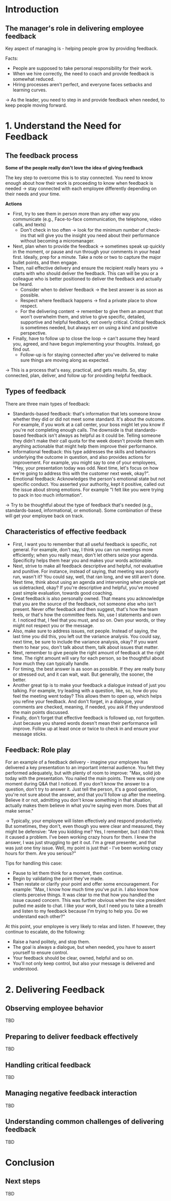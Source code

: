 # Introduction

## The manager's role in delivering employee feedback

Key aspect of managing is - helping people grow by providing feedback.

Facts:
- People are supposed to take personal responsibility for their work.
- When we hire correctly, the need to coach and provide feedback is somewhat reduced.
- Hiring processes aren't perfect, and everyone faces setbacks and learning curves.

→ As the leader, you need to step in and provide feedback when needed, to keep people moving forward.

# 1. Understand the Need for Feedback

## The feedback process

__Some of the people really don't love the idea of giving feedback__

The key step to overcome this is to stay connected. You need to know enough about how their work is proceeding to know when feedback is needed → stay connected with each employee differently depending on their needs and your time.

__Actions__

- First, try to see them in person more than any other way you communicate (e.g., Face-to-face communication, the telephone, video calls, and texts)
  - Don't check in too often → look for the minimum number of check-ins that will give you the insight you need about their performance without becoming a micromanager.
- Next, plan when to provide the feedback → sometimes speak up quickly in the moment, or pause and run through your comments in your head first. Ideally, prep for a minute. Take a note or two to capture the major bullet points, and then engage.
- Then, nail effective delivery and ensure the recipient really hears you → starts with who should deliver the feedback. This can will be you or a colleague who is better positioned to deliver the feedback and actually be heard. 
  - Consider when to deliver feedback → the best answer is as soon as possible. 
  - Respect where feedback happens → find a private place to show respect. 
  - For the delivering content → remember to give them an amount that won't overwhelm them, and strive to give specific, detailed, supportive and helpful feedback, not overly critical. Critical feedback is sometimes needed, but always err on using a kind and positive perspective.
- Finally, have to follow up to close the loop → can't assume they heard you, agreed, and have begun implementing your thoughts. Instead, go find out. 
  - Follow-up is for staying connected after you've delivered to make sure things are moving along as expected. 

→ This is a process that's easy, practical, and gets results. So, stay connected, plan, deliver, and follow up for providing helpful feedback.

## Types of feedback

There are three main types of feedback:
- Standards-based feedback: that's information that lets someone know whether they did or did not meet some standard. It's about the outcome. For example, if you work at a call center, your boss might let you know if you're not completing enough calls. The downside is that standards-based feedback isn't always as helpful as it could be. Telling someone they didn't make their call quota for the week doesn't provide them with anything actionable that might help them improve their performance.
- Informational feedback: this type addresses the skills and behaviors underlying the outcome in question, and also provides actions for improvement. For example, you might say to one of your employees, "Hey, your presentation today was odd. Next time, let's focus on how we're going to address this with the customer next week, okay?".
- Emotional feedback: Acknowledges the person's emotional state but not specific conduct. You asserted your authority, kept it positive, called out the issue about strong emotions. For example "I felt like you were trying to pack in too much information".  

→ Try to be thoughtful about the type of feedback that's needed (e.g., standards-based, informational, or emotional). Some combination of these will get your employee back on track. 

## Characteristics of effective feedback

- First, I want you to remember that all useful feedback is specific, not general. For example, don't say, I think you can run meetings more efficiently; when you really mean, don't let others seize your agenda. Specificity helps them hear you and makes your words actionable. 
- Next, strive to make all feedback descriptive and helpful, not evaluative and punitive. For instance, instead of saying, that meeting was poorly run, wasn't it? You could say, well, that ran long, and we still aren't done. Next time, think about using an agenda and intervening when people get us sidetracked, okay? If you're descriptive and helpful, you've moved past simple evaluation, towards good coaching. 
- Great feedback is also personally owned. That means you acknowledge that you are the source of the feedback, not someone else who isn't present. Never offer feedback and then suggest, that's how the team feels, or that's how the committee feels. No, use I statements and own it. I noticed that, I feel that you must, and so on. Own your words, or they might not respect you or the message. 
- Also, make sure to address issues, not people. Instead of saying, the last time you did this, you left out the variance analysis. You could say, next time, be sure to include the variance analysis, okay? If you want them to hear you, don't talk about them, talk about issues that matter. 
- Next, remember to give people the right amount of feedback at the right time. The right amount will vary for each person, so be thoughtful about how much they can typically handle. 
- For timing, the best answer is as soon as possible. If they are really busy or stressed out, and it can wait, wait. But generally, the sooner, the better. 
- Another great tip is to make your feedback a dialogue instead of just you talking. For example, try leading with a question, like, so, how do you feel the meeting went today? This allows them to open up, which helps you refine your feedback. And don't forget, in a dialogue, your comments are checked, meaning, if needed, you ask if they understood the main points discussed. 
- Finally, don't forget that effective feedback is followed up, not forgotten. Just because you shared words doesn't mean their performance will improve. Follow up at least once or twice to check in and ensure your message sticks.

## Feedback: Role play

For an example of a feedback delivery - imagine your employee has delivered a key presentation to an important internal audience. You felt they performed adequately, but with plenty of room to improve:
"Max, solid job today with the presentation. You nailed the main points. There was only one moment during Q&A that I noticed. If you don't know the answer to a question, don't try to answer it. Just tell the person, it's a good question, you're not sure about the answer, and that you'll follow up after the meeting. Believe it or not, admitting you don't know something in that situation, actually makes them believe in what you're saying even more. Does that all make sense."

→ Typically, your employee will listen effectively and respond productively. But sometimes, they don't, even though you were clear and measured, they might be defensive: 
"Are you kidding me? Yes, I remember, but I didn't think it caused a problem. I've been working crazy hours for them. I knew the answer, I was just struggling to get it out. I'm a great presenter, and that was just one tiny issue. Well, my point is just that - I've been working crazy hours for them. Are you serious?"

Tips for handling this case:
- Pause to let them think for a moment, then continue. 
- Begin by validating the point they've made. 
- Then restate or clarify your point and offer some encouragement.
For example:
"Max, I know how much time you've put in. I also know how clients perceive things. It was clear to me that how you handled the issue caused concern. This was further obvious when the vice president pulled me aside to chat. I like your work, but I need you to take a breath and listen to my feedback because I'm trying to help you. Do we understand each other?"

At this point, your employee is very likely to relax and listen. If however, they continue to escalate, do the following:
- Raise a hand politely, and stop them. 
- The goal is always a dialogue, but when needed, you have to assert yourself to ensure control. 
- Your feedback should be clear, owned, helpful and so on.
- You'll not only keep control, but also your message is delivered and understood. 

# 2. Delivering Feedback

## Observing employee behavior

TBD

## Preparing to deliver feedback effectively

TBD

## Handling critical feedback

TBD

## Managing negative feedback interaction

TBD

## Understanding common challenges of delivering feedback

TBD

# Conclusion

## Next steps

TBD
